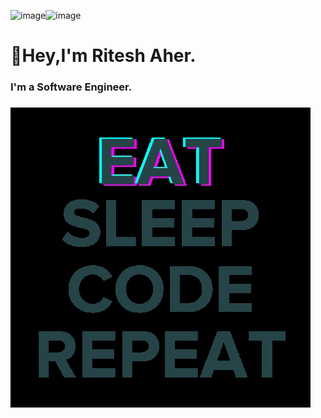 ![image](./heyThere.gif)![image](./heyThere.gif)
# **👋Hey,I'm Ritesh Aher.**
### I'm a Software Engineer.
### 
![image](./damn.gif)

<!--
**riteshaher/riteshaher** is a ✨ _special_ ✨ repository because its `README.md` (this file) appears on your GitHub profile.

Here are some ideas to get you started:

- 🔭 I’m currently working on ...
- 🌱 I’m currently learning ...
- 👯 I’m looking to collaborate on ...
- 🤔 I’m looking for help with ...
- 💬 Ask me about ...
- 📫 How to reach me: ...
- 😄 Pronouns: ...
- ⚡ Fun fact: ...
-->
<!--### Table

| Syntax | Description |
| ----------- | ----------- |
| Header | Title |
| Paragraph | Text |
-->

